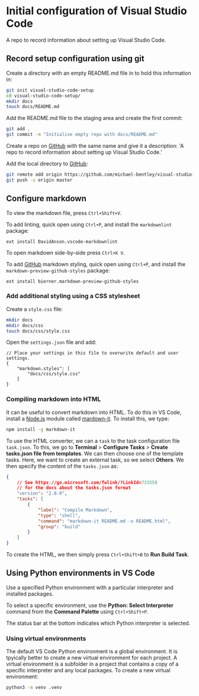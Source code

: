 # Initial configuration of Visual Studio Code

A repo to record information about setting up Visual Studio Code.

## Record setup configuration using git

Create a directory with an empty README.md file in to hold this information in:

```bash
git init visual-studio-code-setup
cd visual-studio-code-setup/
mkdir docs
touch docs/README.md
```

Add the README.md file to the staging area and create the first commit:

```bash
git add .
git commit -m "Initialise empty repo with docs/README.md"
```

Create a repo on [GitHub]() with the same name and give it a description: 'A repo to record information about setting up Visual Studio Code.'

Add the local directory to [GitHub]():

```bash
git remote add origin https://github.com/michael-bentley/visual-studio-code-setup.git
git push -u origin master
```

## Configure markdown

To view the markdown file, press `Ctrl+Shift+V`.

To add linting, quick open using `Ctrl+P`, and install the `markdownlint` package:

```
ext install DavidAnson.vscode-markdownlint
```

To open markdown side-by-side press `Ctrl+K V`.

To add [GitHub]() markdown styling, quick open using `Ctrl+P`, and install the `markdown-preview-github-styles` package:

```
ext install bierner.markdown-preview-github-styles
```

### Add additional styling using a CSS stylesheet

Create a `style.css` file:

```bash
mkdir docs
mkdir docs/css
touch docs/css/style.css
```

Open the `settings.json` file and add:

```
// Place your settings in this file to overwrite default and user settings.
{
    "markdown.styles": [
        "docs/css/style.css"
    ]
}
```

### Compiling markdown into HTML

It can be useful to convert markdown into HTML. To do this in VS Code, install a [Node.js]() module called [mardown-it](). To install this, we type:

```bash
npm install -g markdown-it
```

To use the HTML converter, we can a `task` to the task configuration file `task.json`. To this, we go to **Terminal** > **Configure Tasks** > **Create tasks.json file from templates**. We can then choose one of the template tasks. Here, we want to create an external task, so we select **Others**. We then specify the content of the `tasks.json` as:

```json
{
    // See https://go.microsoft.com/fwlink/?LinkId=733558
    // for the docs about the tasks.json format
    "version": "2.0.0",
    "tasks": [
        {
            "label": "Compile Markdown",
            "type": "shell",
            "command": "markdown-it README.md -o README.html",
            "group": "build"
        }
    ]
}
```

To create the HTML, we then simply press `Ctrl+Shift+B` to **Run Build Task**. 

## Using Python environments in VS Code

Use a specified Python environment with a particular interpreter and installed packages.

To select a specific environment, use the **Python: Select Interpreter** command from the **Command Palette** using `Ctrl+Shift+P`.

The status bar at the bottom indicates which Python interpreter is selected. 

### Using virtual environments

The default VS Code Python environment is a global environment. It is tpyically better to create a new virtual environment for each project. A virtual environment is a subfolder in a project that contains a copy of a specific interpreter and any local packages. To create a new virtual environment:

```bash
python3 -m venv .venv
```